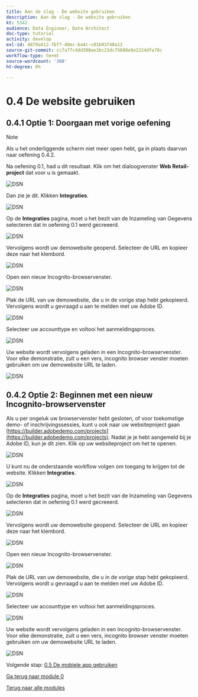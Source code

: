 ```yaml
---
title: Aan de slag - De website gebruiken
description: Aan de slag - De website gebruiken
kt: 5342
audience: Data Engineer, Data Architect
doc-type: tutorial
activity: develop
exl-id: 4879a412-7bf7-40ec-ba4c-c01b93f48a12
source-git-commit: cc7a77c4dd380ae1bc23dc75608e8e2224dfe78c
workflow-type: tm+mt
source-wordcount: '360'
ht-degree: 0%

---
```


# 0.4 De website gebruiken

## 0.4.1 Optie 1: Doorgaan met vorige oefening

>[!NOTE]
>
>Als u het onderliggende scherm niet meer open hebt, ga in plaats daarvan naar oefening 0.4.2.

Na oefening 0.1, had u dit resultaat. Klik om het dialoogvenster **Web Retail-project** dat voor u is gemaakt.

![DSN](./images/dsn5a.png)

Dan zie je dit. Klikken **Integraties**.

![DSN](./images/web1.png)

Op de **Integraties** pagina, moet u het bezit van de Inzameling van Gegevens selecteren dat in oefening 0.1 werd gecreeerd.

![DSN](./images/web2.png)

Vervolgens wordt uw demowebsite geopend. Selecteer de URL en kopieer deze naar het klembord.

![DSN](./images/web3.png)

Open een nieuw Incognito-browservenster.

![DSN](./images/web4.png)

Plak de URL van uw demowebsite, die u in de vorige stap hebt gekopieerd. Vervolgens wordt u gevraagd u aan te melden met uw Adobe ID.

![DSN](./images/web5.png)

Selecteer uw accounttype en voltooi het aanmeldingsproces.

![DSN](./images/web6.png)

Uw website wordt vervolgens geladen in een Incognito-browservenster. Voor elke demonstratie, zult u een vers, incognito browser venster moeten gebruiken om uw demowebsite URL te laden.

![DSN](./images/web7.png)

## 0.4.2 Optie 2: Beginnen met een nieuw Incognito-browservenster

Als u per ongeluk uw browservenster hebt gesloten, of voor toekomstige demo- of inschrijvingssessies, kunt u ook naar uw websiteproject gaan [https://builder.adobedemo.com/projects](https://builder.adobedemo.com/projects). Nadat je je hebt aangemeld bij je Adobe ID, kun je dit zien. Klik op uw websiteproject om het te openen.

![DSN](./images/web8.png)

U kunt nu de onderstaande workflow volgen om toegang te krijgen tot de website. Klikken **Integraties**.

![DSN](./images/web1.png)

Op de **Integraties** pagina, moet u het bezit van de Inzameling van Gegevens selecteren dat in oefening 0.1 werd gecreeerd.

![DSN](./images/web2.png)

Vervolgens wordt uw demowebsite geopend. Selecteer de URL en kopieer deze naar het klembord.

![DSN](./images/web3.png)

Open een nieuw Incognito-browservenster.

![DSN](./images/web4.png)

Plak de URL van uw demowebsite, die u in de vorige stap hebt gekopieerd. Vervolgens wordt u gevraagd u aan te melden met uw Adobe ID.

![DSN](./images/web5.png)

Selecteer uw accounttype en voltooi het aanmeldingsproces.

![DSN](./images/web6.png)

Uw website wordt vervolgens geladen in een Incognito-browservenster. Voor elke demonstratie, zult u een vers, incognito browser venster moeten gebruiken om uw demowebsite URL te laden.

![DSN](./images/web7.png)

Volgende stap: [0.5 De mobiele app gebruiken](./ex5.md)

[Ga terug naar module 0](./getting-started.md)

[Terug naar alle modules](./../../overview.md)

